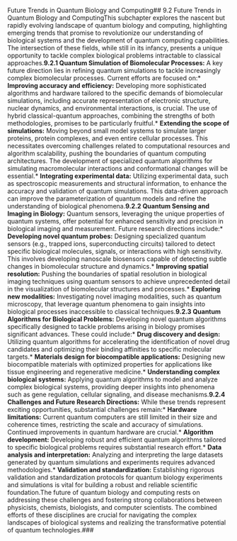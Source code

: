 Future Trends in Quantum Biology and Computing## 9.2 Future Trends in Quantum Biology and ComputingThis subchapter explores the nascent but rapidly evolving landscape of quantum biology and computing, highlighting emerging trends that promise to revolutionize our understanding of biological systems and the development of quantum computing capabilities.  The intersection of these fields, while still in its infancy, presents a unique opportunity to tackle complex biological problems intractable to classical approaches.**9.2.1 Quantum Simulation of Biomolecular Processes:**  A key future direction lies in refining quantum simulations to tackle increasingly complex biomolecular processes.  Current efforts are focused on:* **Improving accuracy and efficiency:**  Developing more sophisticated algorithms and hardware tailored to the specific demands of biomolecular simulations, including accurate representation of electronic structure, nuclear dynamics, and environmental interactions, is crucial.  The use of hybrid classical-quantum approaches, combining the strengths of both methodologies, promises to be particularly fruitful.* **Extending the scope of simulations:**  Moving beyond small model systems to simulate larger proteins, protein complexes, and even entire cellular processes.  This necessitates overcoming challenges related to computational resources and algorithm scalability, pushing the boundaries of quantum computing architectures.  The development of specialized quantum algorithms for simulating macromolecular interactions and conformational changes will be essential.* **Integrating experimental data:**  Utilizing experimental data, such as spectroscopic measurements and structural information, to enhance the accuracy and validation of quantum simulations. This data-driven approach can improve the parameterization of quantum models and refine the understanding of biological phenomena.**9.2.2 Quantum Sensing and Imaging in Biology:** Quantum sensors, leveraging the unique properties of quantum systems, offer potential for enhanced sensitivity and precision in biological imaging and measurement.  Future research directions include:* **Developing novel quantum probes:**  Designing specialized quantum sensors (e.g., trapped ions, superconducting circuits) tailored to detect specific biological molecules, signals, or interactions with high sensitivity.  This involves developing nanoscale biosensors capable of detecting subtle changes in biomolecular structure and dynamics.* **Improving spatial resolution:**  Pushing the boundaries of spatial resolution in biological imaging techniques using quantum sensors to achieve unprecedented detail in the visualization of biomolecular structures and processes.* **Exploring new modalities:**  Investigating novel imaging modalities, such as quantum microscopy, that leverage quantum phenomena to gain insights into biological processes inaccessible to classical techniques.**9.2.3 Quantum Algorithms for Biological Problems:**  Developing novel quantum algorithms specifically designed to tackle problems arising in biology promises significant advances.  These could include:* **Drug discovery and design:** Utilizing quantum algorithms for accelerating the identification of novel drug candidates and optimizing their binding affinities to specific molecular targets.* **Materials design for biocompatible applications:**  Designing new biocompatible materials with optimized properties for applications like tissue engineering and regenerative medicine.* **Understanding complex biological systems:** Applying quantum algorithms to model and analyze complex biological systems, providing deeper insights into phenomena such as gene regulation, cellular signaling, and disease mechanisms.**9.2.4  Challenges and Future Research Directions:**  While these trends represent exciting opportunities, substantial challenges remain:* **Hardware limitations:**  Current quantum computers are still limited in their size and coherence times, restricting the scale and accuracy of simulations. Continued improvements in quantum hardware are crucial.* **Algorithm development:**  Developing robust and efficient quantum algorithms tailored to specific biological problems requires substantial research effort.* **Data analysis and interpretation:**  Analyzing and interpreting the large datasets generated by quantum simulations and experiments requires advanced methodologies.* **Validation and standardization:**  Establishing rigorous validation and standardization protocols for quantum biology experiments and simulations is vital for building a robust and reliable scientific foundation.The future of quantum biology and computing rests on addressing these challenges and fostering strong collaborations between physicists, chemists, biologists, and computer scientists.  The combined efforts of these disciplines are crucial for navigating the complex landscapes of biological systems and realizing the transformative potential of quantum technologies.###